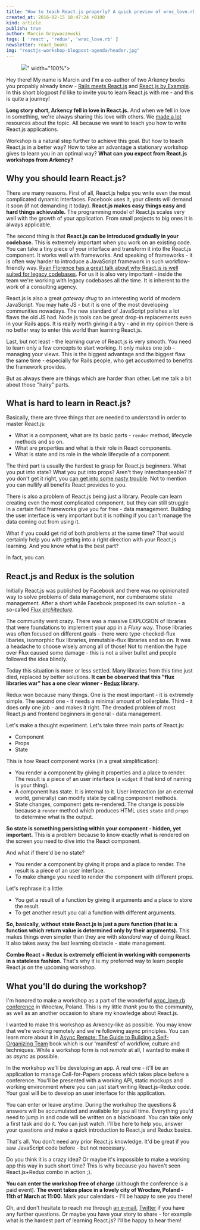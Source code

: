 ```yaml
---
title: "How to teach React.js properly? A quick preview of wroc_love.rb workshop agenda"
created_at: 2016-02-15 18:47:24 +0100
kind: article
publish: true
author: Marcin Grzywaczewski
tags: [ 'react', 'redux', 'wroc_love.rb' ]
newsletter: react_books
img: "reactjs-workshop-blogpost-agenda/header.jpg"
---
```

<p>
  <figure>
    <img src="<%= src_fit("reactjs-workshop-blogpost-agenda/header.jpg") %>" width="100%">
  </figure>
</p>

Hey there! My name is Marcin and I'm a co-author of two Arkency books you propably already know - [Rails meets React.js](http://blog.arkency.com/rails-react/) and [React.js by Example](http://reactkungfu.com/react-by-example/). In this short blogpost I'd like to invite you to learn React.js with me - and this is quite a journey!

**Long story short, Arkency fell in love in React.js.** And when we fell in love in something, we're always sharing this love with others. We [made a lot](http://blog.arkency.com/2015/11/arkency-react-dot-js-resources/) resources about the topic. All because we want to teach you how to write React.js applications.

Workshop is a natural step further to achieve this goal. But how to teach React.js in a better way? How to take an advantage a stationary workshop gives to learn you in an optimal way? **What can you expect from React.js workshops from Arkency?**

<!-- more -->

## Why you should learn React.js?

There are many reasons. First of all, React.js helps you write even the most complicated dynamic interfaces. Facebook uses it, your clients will demand it soon (if not demanding it today). **React.js makes easy things easy and hard things achievable.** The programming model of React.js scales very well with the growth of your application. From small projects to big ones it is always applicable.

The second thing is that **React.js can be introduced gradually in your codebase.** This is extremely important when you work on an existing code. You can take a tiny piece of your interface and transform it into the React.js component. It works well with frameworks. And speaking of frameworks - it is often way harder to introduce a JavaScript framework in such workflow-friendly way. [Ryan Florence has a great talk about why React.js is well suited for legacy codebases](https://www.youtube.com/watch?v=BF58ZJ1ZQxY). For us it is also very important - inside the team we're working with legacy codebases all the time. It is inherent to the work of a consulting agency.

React.js is also a great _gateway drug_ to an interesting world of modern JavaScript. You may hate JS - but it is one of the most developing communities nowadays. The new standard of JavaScript polishes a lot flaws the old JS had. Node.js tools can be great drop-in replacements even in your Rails apps. It is really worth giving it a try - and in my opinion there is no better way to enter this world than learning React.js.

Last, but not least - the learning curve of React.js is very smooth. You need to learn only a few concepts to start working. It only makes one job - managing your views. This is the biggest advantage and the biggest flaw the same time - especially for Rails people, who get accustomed to benefits the framework provides.

But as always there are things which are harder than other. Let me talk a bit about those "hairy" parts.

## What is hard to learn in React.js?

Basically, there are three things that are needed to understand in order to master React.js:

* What is a component, what are its basic parts - `render` method, lifecycle methods and so on.
* What are properties and what is their role in React components.
* What is state and its role in the whole lifecycle of a component.

The third part is usually the hardest to grasp for React.js beginners. What you put into state? What you put into props? Aren't they interchangeable? If you don't get it right, you [can get into some nasty trouble](http://reactkungfu.com/2015/09/common-react-dot-js-mistakes-unneeded-state/). Not to mention you can nullify all benefits React provides to you.

There is also a problem of React.js being just a library. People can learn creating even the most complicated component, but they can still struggle in a certain field frameworks give you for free - data management. Building the user interface is very important but it is nothing if you can't manage the data coming out from using it.

What if you could get rid of both problems at the same time? That would certainly help you with getting into a right direction with your React.js learning. And you know what is the best part?

In fact, you can.

## React.js and Redux is the solution

Initially React.js was published by Facebook and there was no opinionated way to solve problems of data management, nor cumbersome state management. After a short while Facebook proposed its own solution - a so-called [_Flux architecture_](http://facebook.github.io/flux/).

The community went crazy. There was a massive EXPLOSION of libraries that were foundations to implement your app in a _Fluxy_ way. Those libraries was often focused on different goals - there were type-checked-flux libaries, isomorphic flux libraries, immutable-flux libraries and so on. It was a headache to choose wisely among all of those! Not to mention the hype over Flux caused some damage - this is not a silver bullet and people followed the idea blindly.

Today this situation is more or less settled. Many libraries from this time just died, replaced by better solutions. **It can be observed that this "flux libraries war" has a one clear winner - [Redux](https://github.com/reactjs/redux) library.**

Redux won because many things. One is the most important - it is extremely simple. The second one - it needs a minimal amount of boilerplate. Third - it does only one job - and makes it right. The dreaded problem of most React.js and frontend beginners in general - data management.

Let's make a thought experiment. Let's take three main parts of React.js:

* Component
* Props
* State

This is how React component works (in a great simplification):

* You render a component by giving it properties and a place to render. The result is a piece of an user interface (a `widget` if that kind of naming is your thing).
* A component has state. It is internal to it. User interaction (or an external world, generally) can modify state by calling component methods.
* State changes, component gets re-rendered. The change is possible because a `render` method which produces HTML uses `state` and `props` to determine what is the output.

**So state is something persisting within your component - hidden, yet important.** This is a problem because to know exactly what is rendered on the screen you need to dive into the React component.

And what if there'd be no state?

* You render a component by giving it props and a place to render. The result is a piece of an user interface.
* To make change you need to render the component with different props.

Let's rephrase it a little:

* You get a result of a function by giving it arguments and a place to store the result.
* To get another result you call a function with different arguments.

**So, basically, without state React.js is just a pure function (that is: a function which return value is determined only by their arguments).** This makes things even simpler than they are with _standard_ way of doing React. It also takes away the last learning obstacle - state management.

**Combo React + Redux is extremely efficient in working with components in a stateless fashion.** That's why it is my preferred way to learn people React.js on the upcoming workshop.

## What you'll do during the workshop?

I'm honored to make a workshop as a part of the wonderful [wroc_love.rb conference](http://www.wrocloverb.com/) in Wrocław, Poland. This is my little _thank you_ to the community, as well as an another occasion to share my knowledge about React.js.

I wanted to make this workshop as Arkency-like as possible. You may know that we're working remotely and we're following async principles. You can learn more about it in [Async Remote: The Guide to Building a Self-Organizing Team](http://blog.arkency.com/async-remote/) book which is our 'manifest' of workflow, culture and techniques. While a workshop form is not _remote_ at all, I wanted to make it as _async_ as possible.

In the workshop we'll be developing an app. A real one - it'll be an application to manage Call-for-Papers process which takes place before a conference. You'll be presented with a working API, static mockups and working environment where you can just start writing React.js-Redux code. Your goal will be to develop an user interface for this application.

You can enter or leave anytime. During the workshop the questions & answers will be accumulated and available for you all time. Everything you'd need to jump in and code will be written on a blackboard. You can take only a first task and do it. You can just watch. I'll be here to help you, answer your questions and make a quick introduction to React.js and Redux basics.

That's all. You don't need any prior React.js knowledge. It'd be great if you saw JavaScript code before - but not necessary.

Do you think it is a crazy idea? Or maybe it's impossible to make a working app this way in such short time? This is why because you haven't seen React.js+Redux combo in action ;).

**You can enter the workshop free of charge** (although the conference is a paid event). **The event takes place in a lovely city of Wrocław, Poland - 11th of March at 11:00.** Mark your calendars - I'll be happy to see you there!

Oh, and don't hesitate to reach me through [an e-mail](mailto:dev@arkency.com), [Twitter](https://twitter.com/Killavus) if you have any further questions. Or maybe you have your story to share - for example what is the hardest part of learning React.js? I'll be happy to hear them!
